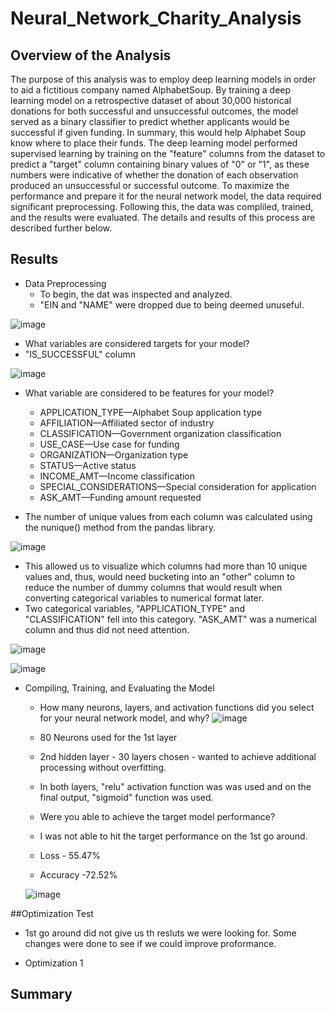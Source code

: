 # Neural_Network_Charity_Analysis

## Overview of the Analysis
  The purpose of this analysis was to employ deep learning models in order to aid a fictitious company named AlphabetSoup.  By training a deep learning model on a retrospective dataset of about 30,000 historical donations for both successful and unsuccessful outcomes, the model served as a binary classifier to predict whether applicants would be successful if given funding. In summary, this would help Alphabet Soup know where to place their funds.
The deep learning model performed supervised learning by training on the "feature" columns from the dataset to predict a "target" column containing binary values of "0" or "1", as these numbers were indicative of whether the donation of each observation produced an unsuccessful or successful outcome.  To maximize the performance and prepare it for the neural network model, the data required significant preprocessing. Following this, the data was compliled, trained, and the results were evaluated. The details and results of this process are described further below.
 

## Results

 * Data Preprocessing
    * To begin, the dat was inspected and analyzed.
    * "EIN and "NAME" were dropped due to being deemed unuseful.
    
 ![image](https://user-images.githubusercontent.com/94253815/161866882-6bae8562-bc2c-467a-bb31-927c0ebf2bd1.png)

 

   * What variables are considered targets for your model?
   * "IS_SUCCESSFUL" column
  
  ![image](https://user-images.githubusercontent.com/94253815/161867070-1b915e96-ef98-403e-b92c-e02a0b7b866e.png)


   * What variable are considered to be features for your model?
      * APPLICATION_TYPE—Alphabet Soup application type
      * AFFILIATION—Affiliated sector of industry
      *  CLASSIFICATION—Government organization classification
      *  USE_CASE—Use case for funding
      *  ORGANIZATION—Organization type
      *  STATUS—Active status
      *  INCOME_AMT—Income classification
      *  SPECIAL_CONSIDERATIONS—Special consideration for application
      *  ASK_AMT—Funding amount requested


   * The number of unique values from each column was calculated using the nunique() method from the pandas library.
   
   ![image](https://user-images.githubusercontent.com/94253815/161868406-9f2d3033-19e4-4a89-b229-a2f2edebeaf6.png)

   
   * This allowed us to visualize which columns had more than 10 unique values and, thus, would need bucketing into an "other" column to reduce the number of dummy columns that would result when converting categorical variables to numerical format later. 
   * Two categorical variables, "APPLICATION_TYPE" and "CLASSIFICATION" fell into this category. "ASK_AMT" was a numerical column and thus did not need attention.

  ![image](https://user-images.githubusercontent.com/94253815/161868565-57837af5-b718-4a2f-a6d2-ddccd3b1b5f2.png)


  ![image](https://user-images.githubusercontent.com/94253815/161868810-ad245c7c-e047-4a05-965c-f89cbc05402a.png)


 * Compiling, Training, and Evaluating the Model

   * How many neurons, layers, and activation functions did you select for your neural network model, and why?
   ![image](https://user-images.githubusercontent.com/94253815/161868997-3921da17-f2d1-4fd3-8216-5944d477ff67.png)
   * 80 Neurons used for the 1st layer
   * 2nd hidden layer - 30 layers chosen - wanted to achieve additional processing without overfitting.
   * In both layers, "relu" activation function was was used and on the final output, "sigmoid" function was used.
   
   * Were you able to achieve the target model performance?
   * I was not able to hit the target performance on the 1st go around.
   * Loss - 55.47%
   * Accuracy -72.52%
   
   ![image](https://user-images.githubusercontent.com/94253815/161869758-7aaf5550-ab18-437e-ad6e-1ef234fa1cef.png)

  ##Optimization Test
   * 1st go around did not give us th resluts we were looking for. Some changes were done to see if we could improve proformance.

   * Optimization 1 
   
   

## Summary
